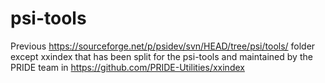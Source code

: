 # psi-tools
Previous https://sourceforge.net/p/psidev/svn/HEAD/tree/psi/tools/ folder except xxindex that has been split for the psi-tools and maintained by the PRIDE team in https://github.com/PRIDE-Utilities/xxindex

